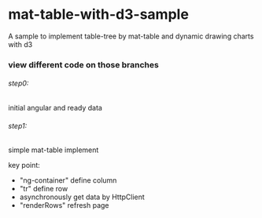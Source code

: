 # mat-table-with-d3-sample
A sample to implement table-tree by mat-table and dynamic drawing charts with d3 


### view different code on those branches
###### step0:

initial angular and ready data

###### step1:

simple mat-table implement

key point: 

  - "ng-container" define column
  - "tr" define row
  - asynchronously get data by HttpClient
  - "renderRows" refresh page
  
